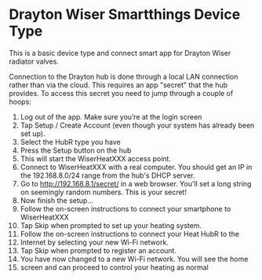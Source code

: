 # Drayton Wiser Smartthings Device Type

This is a basic device type and connect smart app for Drayton Wiser radiator valves.

Connection to the Drayton hub is done through a local LAN connection rather than via the cloud. This requires an app "secret" that the hub provides. To access this secret you need to jump through a couple of hoops:

1. Log out of the app. Make sure you’re at the login screen
2. Tap Setup / Create Account (even though your system has already been set up).
3. Select the HubR type you have
4. Press the Setup button on the hub
5. This will start the WiserHeatXXX access point.
6. Connect to WiserHeatXXX with a real computer. You should get an IP in the 192.168.8.0/24 range from the hub's DHCP server.
7. Go to http://192.168.8.1/secret/ in a web browser. You'll set a long string on seemingly random numbers. This is your secret! 
8. Now finish the setup…
9. Follow the on-screen instructions to connect your smartphone to WiserHeatXXX
10. Tap Skip when prompted to set up your heating system.
11. Follow the on-screen instructions to connect your Heat HubR to the
12. Internet by selecting your new Wi-Fi network.
13. Tap Skip when prompted to register an account.
14. You have now changed to a new Wi-Fi network. You will see the home
15. screen and can proceed to control your heating as normal
